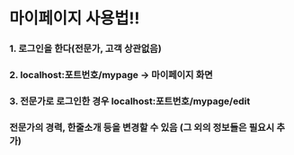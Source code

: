 # 마이페이지 사용법!!

### 1. 로그인을 한다(전문가, 고객 상관없음)

### 2. localhost:포트번호/mypage -> 마이페이지 화면

### 3. 전문가로 로그인한 경우  localhost:포트번호/mypage/edit

### 전문가의 경력, 한줄소개 등을 변경할 수 있음 (그 외의 정보들은 필요시 추가)
